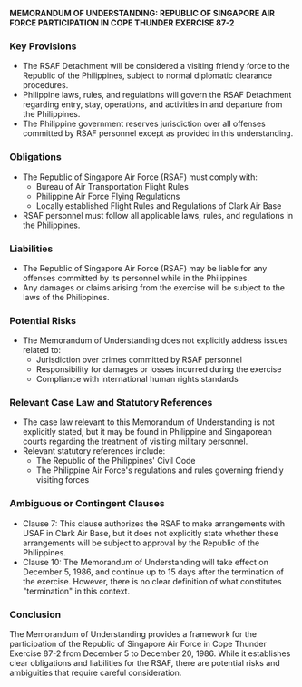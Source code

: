 **MEMORANDUM OF UNDERSTANDING: REPUBLIC OF SINGAPORE AIR FORCE PARTICIPATION IN COPE THUNDER EXERCISE 87-2**

### **Key Provisions**

*   The RSAF Detachment will be considered a visiting friendly force to the Republic of the Philippines, subject to normal diplomatic clearance procedures.
*   Philippine laws, rules, and regulations will govern the RSAF Detachment regarding entry, stay, operations, and activities in and departure from the Philippines.
*   The Philippine government reserves jurisdiction over all offenses committed by RSAF personnel except as provided in this understanding.

### **Obligations**

*   The Republic of Singapore Air Force (RSAF) must comply with:
    *   Bureau of Air Transportation Flight Rules
    *   Philippine Air Force Flying Regulations
    *   Locally established Flight Rules and Regulations of Clark Air Base
*   RSAF personnel must follow all applicable laws, rules, and regulations in the Philippines.

### **Liabilities**

*   The Republic of Singapore Air Force (RSAF) may be liable for any offenses committed by its personnel while in the Philippines.
*   Any damages or claims arising from the exercise will be subject to the laws of the Philippines.

### **Potential Risks**

*   The Memorandum of Understanding does not explicitly address issues related to:
    *   Jurisdiction over crimes committed by RSAF personnel
    *   Responsibility for damages or losses incurred during the exercise
    *   Compliance with international human rights standards

### **Relevant Case Law and Statutory References**

*   The case law relevant to this Memorandum of Understanding is not explicitly stated, but it may be found in Philippine and Singaporean courts regarding the treatment of visiting military personnel.
*   Relevant statutory references include:
    *   The Republic of the Philippines' Civil Code
    *   The Philippine Air Force's regulations and rules governing friendly visiting forces

### **Ambiguous or Contingent Clauses**

*   Clause 7: This clause authorizes the RSAF to make arrangements with USAF in Clark Air Base, but it does not explicitly state whether these arrangements will be subject to approval by the Republic of the Philippines.
*   Clause 10: The Memorandum of Understanding will take effect on December 5, 1986, and continue up to 15 days after the termination of the exercise. However, there is no clear definition of what constitutes "termination" in this context.

### **Conclusion**

The Memorandum of Understanding provides a framework for the participation of the Republic of Singapore Air Force in Cope Thunder Exercise 87-2 from December 5 to December 20, 1986. While it establishes clear obligations and liabilities for the RSAF, there are potential risks and ambiguities that require careful consideration.